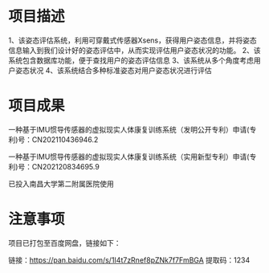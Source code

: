 # 项目描述

1、该姿态评估系统，利用可穿戴式传感器Xsens，获得用户姿态信息，并将姿态信息输入到我们设计好的姿态评估中，从而实现评估用户姿态状况的功能。
2、该系统包含数据库功能，便于查找用户的姿态评估信息
3、该系统从多个角度考虑用户姿态状况
4、该系统结合多种标准姿态对用户姿态状况进行评估



# 项目成果

一种基于IMU惯导传感器的虚拟现实人体康复训练系统（发明公开专利）申请(专利)号：CN202110436946.2

一种基于IMU惯导传感器的虚拟现实人体康复训练系统（实用新型专利）申请(专利)号：CN202120834695.9

 已投入南昌大学第二附属医院使用
 
 # 注意事项
 
 项目已打包至百度网盘，链接如下：

链接：https://pan.baidu.com/s/1I4t7zRnef8pZNk7f7FmBGA 
提取码：1234



